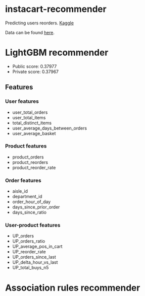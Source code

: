# instacart-recommender
Predicting users reorders.
<a href="https://www.kaggle.com/c/instacart-market-basket-analysis">Kaggle</a>

Data can be found <a href="https://www.kaggle.com/c/instacart-market-basket-analysis/data">here</a>.


<h1>LightGBM recommender</h1>
<ul>
    <li> Public score: 0.37977</li>
    <li> Private score: 0.37967</li>
</ul>
<h2>Features</h2>
<h3>User features</h3>
<ul>
    <li>user_total_orders</li>
    <li>user_total_items</li>
    <li>total_distinct_items</li>
    <li>user_average_days_between_orders</li>
    <li>user_average_basket</li>
</ul>

<h3>Product features</h3>
<ul>
    <li>product_orders</li>
    <li>product_reorders</li>
    <li>product_reorder_rate</li>
</ul>

<h3>Order features</h3>
<ul>
    <li>aisle_id</li>
    <li>department_id</li>
    <li>order_hour_of_day</li>
    <li>days_since_prior_order</li>
    <li>days_since_ratio</li>
</ul>

<h3>User-product features</h3>
<ul>
    <li>UP_orders</li>
    <li>UP_orders_ratio</li>
    <li>UP_average_pos_in_cart</li>
    <li>UP_reorder_rate</li>
    <li>UP_orders_since_last</li>
    <li>UP_delta_hour_vs_last</li>
    <li>UP_total_buys_n5</li>
</ul>

<h1>Association rules recommender</h1>


